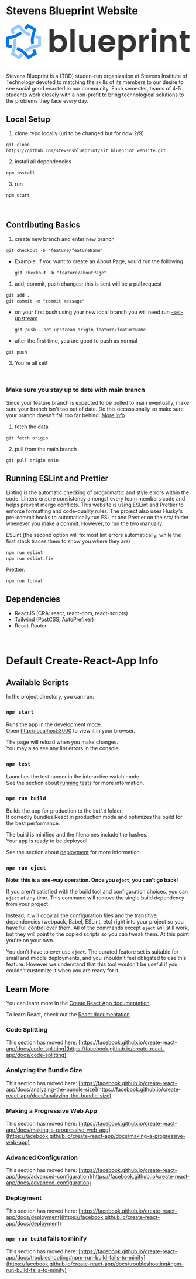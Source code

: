 # Stevens Blueprint Website

![Blueprint](/src/assets/logo_banner.png)

Stevens Blueprint is a (TBD) studen-run organization at Stevens Institute of Technology devoted to matching the skills of its members to our desire to see social good enacted in our community. Each semester, teams of 4-5 students work closely with a non-profit to bring technological solutions to the problems they face every day.

## Local Setup

1. clone repo locally (url to be changed but for now 2/9)

```
git clone https://github.com/stevensblueprint/sit_blueprint_website.git
```

2. install all dependencies

```
npm install
```

3. run

```
npm start
```

<br>

## Contributing Basics

1. create new branch and enter new branch

```
git checkout -b "feature/featureName"
```

- Example: if you want to create an About Page, you'd run the following

  ```
  git checkout -b "feature/aboutPage"
  ```

1. add, commit, push changes; this is sent will be a pull request

```
git add .
git commit -m "commit message"
```

- on your first push using your new local branch you will need run [-set-upstream](https://www.theserverside.com/blog/Coffee-Talk-Java-News-Stories-and-Opinions/git-push-new-branch-remote-github-gitlab-upstream-example#:~:text=New%20Git%20branches%20and%20upstream,it%20synchronizes%20its%20commit%20history.)

  ```
  git push --set-upstream origin feature/featureName
  ```

- after the first time, you are good to push as normal

```
git push
```

3. You're all set!

<br>

### Make sure you stay up to date with main branch

Since your feature branch is expected to be pulled to main eventually, make sure your branch isn't too out of date.
Do this occassionally so make sure your branch doesn't fall too far behind. [More Info](https://linuxhint.com/pull-master-into-branch-in-git/)

1. fetch the data

```
git fetch origin
```

2. pull from the main branch

```
git pull origin main
```

## Running ESLint and Prettier

Linting is the automatic checking of progromattic and style errors within the code. Linters ensure consistency amongst every team members code and helps prevent merge conflicts. This website is using ESLint and Prettier to enforce formatting and code-quality rules. The project also uses Husky's pre-commit hooks to automatically run ESLint and Prettier on the src/ folder whenever you make a commit. However, to run the two manually:

ESLint (the second option will fix most lint errors automatically, while the first stack traces them to show you where they are)

```
npm run eslint
npm run eslint:fix
```

Prettier:

```
npm run format
```

## Dependencies

- ReactJS (CRA: react, react-dom, react-scripts)
- Tailwind (PostCSS, AutoPrefixer)
- React-Router

<br>

# Default Create-React-App Info

## Available Scripts

In the project directory, you can run:

### `npm start`

Runs the app in the development mode.\
Open [http://localhost:3000](http://localhost:3000) to view it in your browser.

The page will reload when you make changes.\
You may also see any lint errors in the console.

### `npm test`

Launches the test runner in the interactive watch mode.\
See the section about [running tests](https://facebook.github.io/create-react-app/docs/running-tests) for more information.

### `npm run build`

Builds the app for production to the `build` folder.\
It correctly bundles React in production mode and optimizes the build for the best performance.

The build is minified and the filenames include the hashes.\
Your app is ready to be deployed!

See the section about [deployment](https://facebook.github.io/create-react-app/docs/deployment) for more information.

### `npm run eject`

**Note: this is a one-way operation. Once you `eject`, you can't go back!**

If you aren't satisfied with the build tool and configuration choices, you can `eject` at any time. This command will remove the single build dependency from your project.

Instead, it will copy all the configuration files and the transitive dependencies (webpack, Babel, ESLint, etc) right into your project so you have full control over them. All of the commands except `eject` will still work, but they will point to the copied scripts so you can tweak them. At this point you're on your own.

You don't have to ever use `eject`. The curated feature set is suitable for small and middle deployments, and you shouldn't feel obligated to use this feature. However we understand that this tool wouldn't be useful if you couldn't customize it when you are ready for it.

## Learn More

You can learn more in the [Create React App documentation](https://facebook.github.io/create-react-app/docs/getting-started).

To learn React, check out the [React documentation](https://reactjs.org/).

### Code Splitting

This section has moved here: [https://facebook.github.io/create-react-app/docs/code-splitting](https://facebook.github.io/create-react-app/docs/code-splitting)

### Analyzing the Bundle Size

This section has moved here: [https://facebook.github.io/create-react-app/docs/analyzing-the-bundle-size](https://facebook.github.io/create-react-app/docs/analyzing-the-bundle-size)

### Making a Progressive Web App

This section has moved here: [https://facebook.github.io/create-react-app/docs/making-a-progressive-web-app](https://facebook.github.io/create-react-app/docs/making-a-progressive-web-app)

### Advanced Configuration

This section has moved here: [https://facebook.github.io/create-react-app/docs/advanced-configuration](https://facebook.github.io/create-react-app/docs/advanced-configuration)

### Deployment

This section has moved here: [https://facebook.github.io/create-react-app/docs/deployment](https://facebook.github.io/create-react-app/docs/deployment)

### `npm run build` fails to minify

This section has moved here: [https://facebook.github.io/create-react-app/docs/troubleshooting#npm-run-build-fails-to-minify](https://facebook.github.io/create-react-app/docs/troubleshooting#npm-run-build-fails-to-minify)
